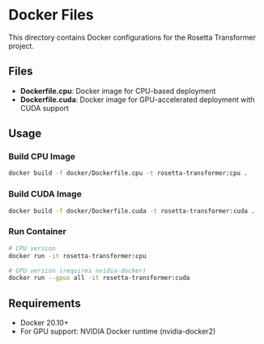 # Docker Files

This directory contains Docker configurations for the Rosetta Transformer project.

## Files

- **Dockerfile.cpu**: Docker image for CPU-based deployment
- **Dockerfile.cuda**: Docker image for GPU-accelerated deployment with CUDA support

## Usage

### Build CPU Image

```bash
docker build -f docker/Dockerfile.cpu -t rosetta-transformer:cpu .
```

### Build CUDA Image

```bash
docker build -f docker/Dockerfile.cuda -t rosetta-transformer:cuda .
```

### Run Container

```bash
# CPU version
docker run -it rosetta-transformer:cpu

# GPU version (requires nvidia-docker)
docker run --gpus all -it rosetta-transformer:cuda
```

## Requirements

- Docker 20.10+
- For GPU support: NVIDIA Docker runtime (nvidia-docker2)

